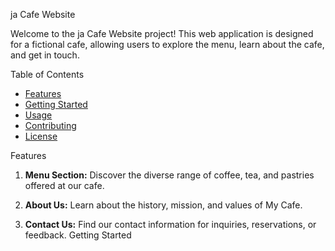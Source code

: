 ja Cafe Website

Welcome to the ja Cafe Website project! This web application is designed for a fictional cafe, allowing users to explore the menu, learn about the cafe, and get in touch.

Table of Contents

- [Features](#features)
- [Getting Started](#getting-started)
- [Usage](#usage)
- [Contributing](#contributing)
- [License](#license)

Features

1. **Menu Section:** Discover the diverse range of coffee, tea, and pastries offered at our cafe.

2. **About Us:** Learn about the history, mission, and values of My Cafe.

3. **Contact Us:** Find our contact information for inquiries, reservations, or feedback.
 Getting Started

